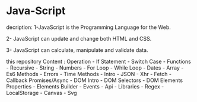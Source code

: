 # Java-Script
decription: 
 1-JavaScript is the Programming Language for the Web.

2- JavaScript can update and change both HTML and CSS.

3- JavaScript can calculate, manipulate and validate data.



this repository Content  : 
Operation - If Statement - Switch Case - Functions - Recursive - String - Numbers - For Loop - While Loop - Dates - Array - Es6 Methods - Errors - Time Methods - Intro - JSON - Xhr - Fetch - Callback Promises/Async - DOM Intro - DOM Selectors - DOM Elements Properties - Elements Builder - Events - Api - Libraries - Regex - LocalStorage - Canvas - Svg
